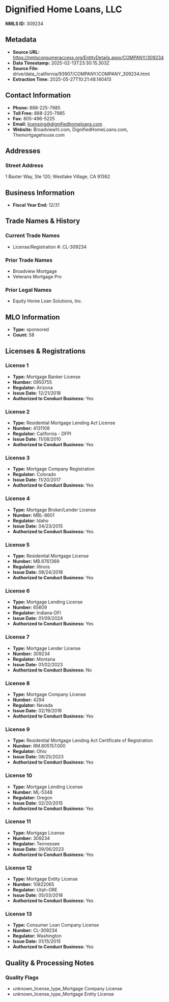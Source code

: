 # Dignified Home Loans, LLC

**NMLS ID:** 309234

## Metadata
- **Source URL:** https://nmlsconsumeraccess.org/EntityDetails.aspx/COMPANY/309234
- **Data Timestamp:** 2025-02-13T23:30:15.303Z
- **Source File:** drive/data_/california/93907/COMPANY/COMPANY_309234.html
- **Extraction Time:** 2025-05-27T10:21:48.140413

## Contact Information
- **Phone:** 888-225-7985
- **Toll Free:** 888-225-7985
- **Fax:** 805-496-5225
- **Email:** licensing@dignifiedhomeloans.com
- **Website:** Broadviewhl.com, DignifiedHomeLoans.com, Themortgagehouse.com

## Addresses
### Street Address
1 Baxter Way, Ste 120; Westlake Village, CA 91362

## Business Information
- **Fiscal Year End:** 12/31

## Trade Names & History
### Current Trade Names
- License/Registration #: CL-309234

### Prior Trade Names
- Broadview Mortgage
- Veterans Mortgage Pro

### Prior Legal Names
- Equity Home Loan Solutions, Inc.

## MLO Information
- **Type:** sponsored
- **Count:** 58

## Licenses & Registrations

### License 1
- **Type:** Mortgage Banker License
- **Number:** 0950755
- **Regulator:** Arizona
- **Issue Date:** 12/21/2018
- **Authorized to Conduct Business:** Yes

### License 2
- **Type:** Residential Mortgage Lending Act License
- **Number:** 4131108
- **Regulator:** California - DFPI
- **Issue Date:** 11/08/2010
- **Authorized to Conduct Business:** Yes

### License 3
- **Type:** Mortgage Company Registration
- **Regulator:** Colorado
- **Issue Date:** 11/20/2017
- **Authorized to Conduct Business:** Yes

### License 4
- **Type:** Mortgage Broker/Lender License
- **Number:** MBL-8601
- **Regulator:** Idaho
- **Issue Date:** 04/23/2015
- **Authorized to Conduct Business:** Yes

### License 5
- **Type:** Residential Mortgage License
- **Number:** MB.6761369
- **Regulator:** Illinois
- **Issue Date:** 08/24/2018
- **Authorized to Conduct Business:** Yes

### License 6
- **Type:** Mortgage Lending License
- **Number:** 65609
- **Regulator:** Indiana-DFI
- **Issue Date:** 01/09/2024
- **Authorized to Conduct Business:** Yes

### License 7
- **Type:** Mortgage Lender License
- **Number:** 309234
- **Regulator:** Montana
- **Issue Date:** 01/02/2023
- **Authorized to Conduct Business:** No

### License 8
- **Type:** Mortgage Company License
- **Number:** 4294
- **Regulator:** Nevada
- **Issue Date:** 02/19/2016
- **Authorized to Conduct Business:** Yes

### License 9
- **Type:** Residential Mortgage Lending Act Certificate of Registration
- **Number:** RM.805157.000
- **Regulator:** Ohio
- **Issue Date:** 08/25/2023
- **Authorized to Conduct Business:** Yes

### License 10
- **Type:** Mortgage Lending License
- **Number:** ML-5348
- **Regulator:** Oregon
- **Issue Date:** 02/20/2015
- **Authorized to Conduct Business:** Yes

### License 11
- **Type:** Mortgage License
- **Number:** 309234
- **Regulator:** Tennessee
- **Issue Date:** 09/06/2023
- **Authorized to Conduct Business:** Yes

### License 12
- **Type:** Mortgage Entity License
- **Number:** 10822065
- **Regulator:** Utah-DRE
- **Issue Date:** 05/03/2018
- **Authorized to Conduct Business:** Yes

### License 13
- **Type:** Consumer Loan Company License
- **Number:** CL-309234
- **Regulator:** Washington
- **Issue Date:** 01/15/2015
- **Authorized to Conduct Business:** Yes

## Quality & Processing Notes
### Quality Flags
- unknown_license_type_Mortgage Company License
- unknown_license_type_Mortgage Entity License
